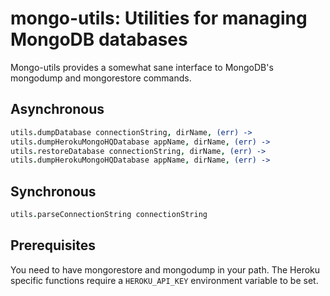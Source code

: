 mongo-utils: Utilities for managing MongoDB databases
=====================================================

Mongo-utils provides a somewhat sane interface to MongoDB's mongodump and mongorestore commands.

Asynchronous
------------

```coffee
utils.dumpDatabase connectionString, dirName, (err) ->
utils.dumpHerokuMongoHQDatabase appName, dirName, (err) ->
utils.restoreDatabase connectionString, dirName, (err) ->
utils.dumpHerokuMongoHQDatabase appName, dirName, (err) ->
```

Synchronous
-----------

```coffee
utils.parseConnectionString connectionString
```

Prerequisites
-------------

You need to have mongorestore and mongodump in your path.
The Heroku specific functions require a ```HEROKU_API_KEY``` environment variable to be set.